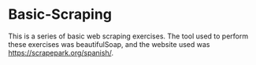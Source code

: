 # Basic-Scraping
This is a series of basic web scraping exercises.
The tool used to perform these exercises was beautifulSoap, and the website used was https://scrapepark.org/spanish/.

